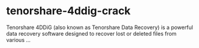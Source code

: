 # tenorshare-4ddig-crack
Tenorshare 4DDiG (also known as Tenorshare Data Recovery) is a powerful data recovery software designed to recover lost or deleted files from various ...

